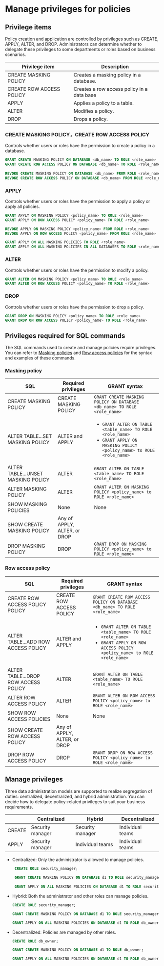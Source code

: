 # Manage privileges for policies

## Privilege items

Policy creation and application are controlled by privileges such as CREATE, APPLY, ALTER, and DROP. Administrators can determine whether to delegate these privileges to some departments or roles based on business scenarios.

| **Privilege item**       | **Description**                             |
| ------------------------ | ------------------------------------------- |
| CREATE MASKING POLICY    | Creates a masking policy in a database.     |
| CREATE ROW ACCESS POLICY | Creates a row access  policy in a data base |
| APPLY                    | Applies a policy to a table.                |
| ALTER                    | Modifies a policy.                          |
| DROP                     | Drops a policy.                             |

### CREATE MASKING POLICY，CREATE ROW ACCESS POLICY

Controls whether users or roles have the permission to create a policy in a database.

```sql
GRANT CREATE MASKING POLICY ON DATABASE <db_name> TO ROLE <role_name>
GRANT CREATE ROW ACCESS POLICY ON DATABASE <db_name> TO ROLE <role_name>
    
REVOKE CREATE MASKING POLICY ON DATABASE <db_name> FROM ROLE <role_name>
REVOKE CREATE ROW ACCESS POLICY ON DATABASE <db_name> FROM ROLE <role_name>
```

### APPLY

Controls whether users or roles have the permission to apply a policy or apply all policies.

```sql
GRANT APPLY ON MASKING POLICY <policy_name> TO ROLE <role_name>
GRANT APPLY ON ROW ACCESS POLICY <policy_name> TO ROLE <role_name>

REVOKE APPLY ON MASKING POLICY <policy_name> FROM ROLE <role_name>
REVOKE APPLY ON ROW ACCESS POLICY <policy_name> FROM ROLE <role_name>
```

```sql
GRANT APPLY ON ALL MASKING POLICIES TO ROLE <role_name>
GRANT APPLY ON ALL MASKING POLICIES IN ALL DATABASES TO ROLE <role_name>
```

### ALTER

Controls whether users or roles have the permission to modify a policy.

```sql
GRANT ALTER ON MASKING POLICY <policy_name> TO ROLE <role_name>
GRANT ALTER ON ROW ACCESS POLICY <policy_name> TO ROLE <role_name>
```

### DROP

Controls whether users or roles have the permission to drop a policy.

```sql
GRANT DROP ON MASKING POLICY <policy_name> TO ROLE <role_name>
GRANT DROP ON ROW ACCESS POLICY <policy_name> TO ROLE <role_name>
```

## Privileges required for SQL commands

The SQL commands used to create and manage policies require privileges. You can refer to [Masking policies](./masking_policy.md)  and [Row access policies](./row_access_policy.md) for the syntax and examples of these commands.

### Masking policy

| **SQL**                            | **Required privileges**      | **GRANT** **syntax**                                         |
| ---------------------------------- | ---------------------------- | ------------------------------------------------------------ |
| CREATE MASKING POLICY              | CREATE MASKING POLICY        | `GRANT CREATE MASKING POLICY ON DATABASE <db_name> TO ROLE <role_name>` |
| ALTER TABLE...SET MASKING POLICY   | ALTER and APPLY                   | <ul><li>`GRANT ALTER ON TABLE <table_name> TO ROLE <role_name>` </li><li>`GRANT APPLY ON MASKING POLICY <policy_name> to ROLE <role_name>`</li></ul> |
| ALTER TABLE...UNSET MASKING POLICY | ALTER                        | `GRANT ALTER ON TABLE <table_name> TO ROLE <role_name>`        |
| ALTER MASKING POLICY               | ALTER                        | `GRANT ALTER ON MASKING POLICY <policy_name> to ROLE <role_name>` |
| SHOW MASKING POLICIES              | None                         | None                                                         |
| SHOW CREATE MASKING POLICY         | Any of APPLY, ALTER, or DROP |                                                              |
| DROP MASKING POLICY                | DROP                         | `GRANT DROP ON MASKING POLICY <policy_name> to ROLE <role_name>` |

### Row access policy

| **SQL**                              | **Required privileges**      | **GRANT** **syntax**                                         |
| ------------------------------------ | ---------------------------- | ------------------------------------------------------------ |
| CREATE ROW ACCESS POLICY POLICY      | CREATE ROW ACCESS POLICY     | `GRANT CREATE ROW ACCESS POLICY ON DATABASE <db_name> TO ROLE <role_name>` |
| ALTER TABLE...ADD ROW ACCESS POLICY  | ALTER and APPLY                   | <ul><li>`GRANT ALTER ON TABLE <table_name> TO ROLE <role_name>`</li><li>`GRANT APPLY ON ROW ACCESS POLICY <policy_name> to ROLE <role_name>`</li></ul> |
| ALTER TABLE...DROP ROW ACCESS POLICY | ALTER                        | `GRANT ALTER ON TABLE <table_name> TO ROLE <role_name>`        |
| ALTER ROW ACCESS POLICY              | ALTER                        | `GRANT ALTER ON ROW ACCESS POLICY <policy_name> to ROLE <role_name>` |
| SHOW ROW ACCESS POLICIES             | None                         | None                                                         |
| SHOW CREATE ROW ACCESS POLICY        | Any of APPLY, ALTER, or DROP |                                                              |
| DROP ROW ACCESS POLICY               | DROP                         | `GRANT DROP ON ROW ACCESS POLICY <policy_name> to ROLE <role_name>` |

## Manage privileges

Three data administration models are supported to realize segregation of duties: centralized, decentralized, and hybrid administration. You can decide how to delegate policy-related privileges to suit your business requirements.

|        | **Centralized**  | **Hybrid**       | **Decentralized** |
| ------ | ---------------- | ---------------- | ----------------- |
| CREATE | Security manager | Security manager | Individual teams  |
| APPLY  | Security manager | Individual teams | Individual teams  |

- Centralized: Only the administrator is allowed to manage policies.

   ```sql
    CREATE ROLE security_manager;
    
    GRANT CREATE MASKING POLICY ON DATABASE d1 TO ROLE security_manager;
    
    GRANT APPLY ON ALL MASKING POLICIES ON DATABASE d1 TO ROLE security_manager;
    ```

- Hybrid: Both the administrator and other roles can manage policies.

   ```sql
   CREATE ROLE security_manager;

   GRANT CREATE MASKING POLICY ON DATABASE d1 TO ROLE security_manager;

   GRANT APPLY ON ALL MASKING POLICIES ON DATABASE d1 TO ROLE db_owner;
   ```

- Decentralized: Policies are managed by other roles.

   ```sql
   CREATE ROLE db_owner;

   GRANT CREATE MASKING POLICY ON DATABASE d1 TO ROLE db_owner;

   GRANT APPLY ON ALL MASKING POLICIES ON DATABASE d1 TO ROLE db_owner;
   ```
